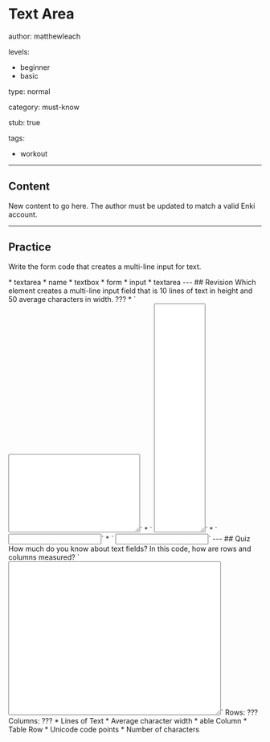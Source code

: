# Text Area
author: matthewleach

levels:
  - beginner
  - basic

type: normal

category: must-know

stub: true


tags:
  - workout


---
## Content

New content to go here. The author must be updated to match a valid Enki account.

---
## Practice

Write the form code that creates a multi-line input for text.

<??? ???="???">

* textarea
* name
* textbox
* form
* input
* textarea

---
## Revision

Which element creates a multi-line input field that is 10 lines of text in height and 50 average characters in width. 

???

* ` <textarea name="message" rows="10" cols="30"></textarea>`
* ` <textarea name="message" rows="30" cols="10"></textarea>`
* ` <input type="textarea" name="message" rows="10" cols="30">`
* ` <input name="message" rows="10" cols="30"></input>`


---
## Quiz

How much do you know about text fields?

In this code, how are rows and columns measured?

`<textarea name="message" rows="20" cols="50"></textarea>`

Rows: ???
Columns: ???

* Lines of Text
* Average character width
* able Column
* Table Row
* Unicode code points
* Number of characters


